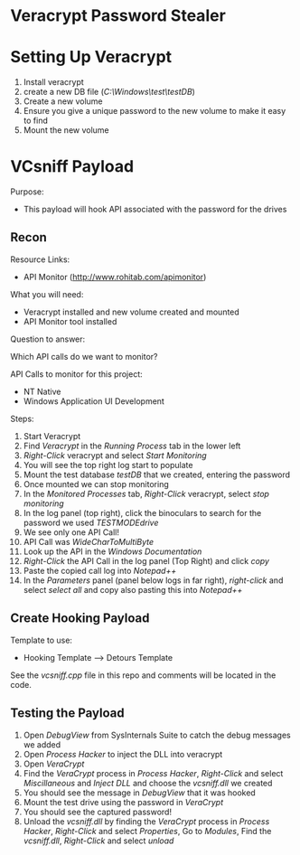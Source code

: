 # **Veracrypt Password Stealer**

# **Setting Up Veracrypt**

1. Install veracrypt
2. create a new DB file (*C:\Windows\test\testDB*)
3. Create a new volume
4. Ensure you give a unique password to the new volume to make it easy to find
5. Mount the new volume

# **VCsniff Payload**

Purpose:

- This payload will hook API associated with the password for the drives 

## **Recon**

Resource Links:
- API Monitor (http://www.rohitab.com/apimonitor)

What you will need:
- Veracrypt installed and new volume created and mounted
- API Monitor tool installed

Question to answer:

Which API calls do we want to monitor?

API Calls to monitor for this project:
- NT Native
- Windows Application UI Development

Steps:
1. Start Veracrypt
2. Find *Veracrypt* in the *Running Process* tab in the lower left
3. *Right-Click* veracrypt and select *Start Monitoring*
4. You will see the top right log start to populate
5. Mount the test database *testDB* that we created, entering the password
6. Once mounted we can stop monitoring
7. In the *Monitored Processes* tab, *Right-Click* veracrypt, select *stop monitoring*
8. In the log panel (top right), click the binoculars to search for the password we used *TESTMODEdrive*
9. We see only one API Call!
10. API Call was *WideCharToMultiByte*
11. Look up the API in the *Windows Documentation*
12. *Right-Click* the API Call in the log panel (Top Right) and click *copy*
13. Paste the copied call log into *Notepad++*
14. In the *Parameters* panel (panel below logs in far right), *right-click* and select *select all* and copy also pasting this into *Notepad++*

## **Create Hooking Payload**

Template to use:
- Hooking Template --> Detours Template

See the *vcsniff.cpp* file in this repo and comments will be located in the code.

## **Testing the Payload**

1. Open *DebugView* from SysInternals Suite to catch the debug messages we added
2. Open *Process Hacker* to inject the DLL into veracrypt
3. Open *VeraCrypt*
4. Find the *VeraCrypt* process in *Process Hacker*, *Right-Click* and select *Miscillaneous* and *Inject DLL* and choose the *vcsniff.dll* we created
5. You should see the message in *DebugView* that it was hooked
6. Mount the test drive using the password in *VeraCrypt*
7. You should see the captured password!
8. Unload the *vcsniff.dll* by finding the *VeraCrypt* process in *Process Hacker*, *Right-Click* and select *Properties*, Go to *Modules*, Find the *vcsniff.dll*, *Right-Click* and select *unload*
